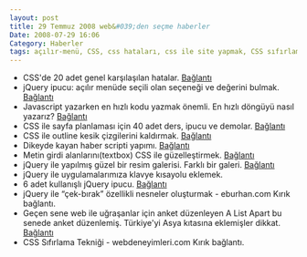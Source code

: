 ```yaml
---
layout: post
title: 29 Temmuz 2008 web&#039;den seçme haberler
Date: 2008-07-29 16:06
Category: Haberler
tags: açılır-menü, CSS, css hataları, css ile site yapmak, CSS sıfırlama, çek bırak, dikey kayan haber scripti, Firefox, hızlı döngü, internette gezmek, Javascript, jquery, klavye kısayolları, outline, resim galerisi, textbox
---
```


-   CSS'de 20 adet genel karşılaşılan hatalar. [Bağlantı][]
-   jQuery ipucu: açılır menüde seçili olan seçeneği ve değerini bulmak.
    [Bağlantı][2]
-   Javascript yazarken en hızlı kodu yazmak önemli. En hızlı döngüyü
    nasıl yazarız? [Bağlantı][3]
-   CSS ile sayfa planlaması için 40 adet ders, ipucu ve demolar.
    [Bağlantı][4]
-   CSS ile outline kesik çizgilerini kaldırmak. [Bağlantı][5]
-   Dikeyde kayan haber scripti yapımı. [Bağlantı][6]
-   Metin girdi alanlarını(textbox) CSS ile güzelleştirmek.
    [Bağlantı][7]
-   jQuery ile yapılmış güzel bir resim galerisi. Farklı bir galeri.
    [Bağlantı][8]
-   jQuery ile uygulamalarımıza klavye kısayolu eklemek.
-   6 adet kullanışlı jQuery ipucu. [Bağlantı][10]
-   jQuery ile “çek-bırak” özellikli nesneler oluşturmak - eburhan.com
    Kırık bağlantı.
-   Geçen sene web ile uğraşanlar için anket düzenleyen A List Apart bu
    senede anket düzenlemiş. Türkiye'yi Asya kıtasına eklemişler dikkat.
    [Bağlantı][12]
-   CSS Sıfırlama Tekniği - webdeneyimleri.com Kırık bağlantı.

  [Bağlantı]: http://www.noupe.com/css/using-css-to-fix-anything-20-common-bugs-and-fixes.html
  [2]: http://marcgrabanski.com/article/jquery-select-list-values
  [3]: http://blogs.sun.com/greimer/entry/best_way_to_code_a
  [4]: http://www.noupe.com/css/css-layouts-40-tutorials-tips-demos-and-best-practices.html
  [5]: http://css-tricks.com/removing-the-dotted-outline/
  [6]: http://woork.blogspot.com/2008/07/fantastic-news-ticker-newsvine-like.html
  [7]: http://www.jankoatwarpspeed.com/post/2008/07/27/Enhance-your-input-fields-with-simple-CSS-tricks.aspx
  [8]: http://eyecon.ro/spacegallery/#about "resim galerisisi"
  [10]: http://johannburkard.de/blog/programming/javascript/6-more-jquery-tips-text-searching-page-load-time-and-others.html
  [12]: http://www.alistapart.com/articles/survey2008 "webciler"

